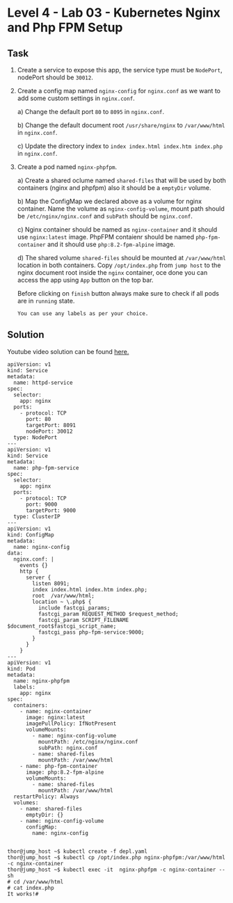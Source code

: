 # Level 4 - Lab 03 - Kubernetes Nginx and Php FPM Setup
## Task
1. Create a service to expose this app, the service type must be `NodePort`, nodePort should be `30012`.

2. Create a config map named `nginx-config` for `nginx.conf` as we want to add some custom settings in `nginx.conf`.

    a) Change the default port `80` to `8095` in `nginx.conf`.

    b) Change the default document root `/usr/share/nginx` to `/var/www/html` in `nginx.conf`.

    c) Update the directory index to `index index.html index.htm index.php` in `nginx.conf`.

3. Create a pod named `nginx-phpfpm`.

    a) Create a shared oclume named `shared-files` that will be used by both containers (nginx and phpfpm) also it should be a `emptyDir` volume.

    b) Map the ConfigMap we declared above as a volume for nginx container. Name the volume as `nginx-config-volume`, mount path should be `/etc/nginx/nginx.conf` and `subPath` should be `nginx.conf`.

    c) Nginx container should be named as `nginx-container` and it should use `nginx:latest` image. PhpFPM contaienr should be named `php-fpm-container` and it should use `php:8.2-fpm-alpine` image.

    d) The shared volume `shared-files` should be mounted at `/var/www/html` location in both containers. Copy `/opt/index.php` from `jump host` to the nginx document root inside the `nginx` container, oce done you can access the app using `App` button on the top bar.

    Before clicking on `finish` button always make sure to check if all pods are in `running` state.

    `You can use any labels as per your choice.`

## Solution
Youtube video solution can be found [here.](https://www.youtube.com/watch?v=Jyc46AWRSyA)


```
apiVersion: v1 
kind: Service 
metadata: 
  name: httpd-service 
spec: 
  selector: 
    app: nginx 
  ports: 
    - protocol: TCP 
      port: 80 
      targetPort: 8091 
      nodePort: 30012 
  type: NodePort 
--- 
apiVersion: v1 
kind: Service 
metadata: 
  name: php-fpm-service 
spec: 
  selector: 
    app: nginx 
  ports: 
    - protocol: TCP 
      port: 9000 
      targetPort: 9000 
  type: ClusterIP 
--- 
apiVersion: v1 
kind: ConfigMap 
metadata: 
  name: nginx-config 
data: 
  nginx.conf: | 
    events {} 
    http { 
      server { 
        listen 8091; 
        index index.html index.htm index.php; 
        root  /var/www/html; 
        location ~ \.php$ { 
          include fastcgi_params; 
          fastcgi_param REQUEST_METHOD $request_method; 
          fastcgi_param SCRIPT_FILENAME $document_root$fastcgi_script_name; 
          fastcgi_pass php-fpm-service:9000; 
        } 
      } 
    } 
--- 
apiVersion: v1 
kind: Pod 
metadata: 
  name: nginx-phpfpm 
  labels: 
    app: nginx 
spec: 
  containers: 
    - name: nginx-container 
      image: nginx:latest 
      imagePullPolicy: IfNotPresent 
      volumeMounts: 
        - name: nginx-config-volume 
          mountPath: /etc/nginx/nginx.conf 
          subPath: nginx.conf 
        - name: shared-files 
          mountPath: /var/www/html 
    - name: php-fpm-container 
      image: php:8.2-fpm-alpine 
      volumeMounts: 
        - name: shared-files 
          mountPath: /var/www/html 
  restartPolicy: Always 
  volumes: 
    - name: shared-files 
      emptyDir: {} 
    - name: nginx-config-volume 
      configMap: 
        name: nginx-config 
  
 
thor@jump_host ~$ kubectl create -f depl.yaml 
thor@jump_host ~$ kubectl cp /opt/index.php nginx-phpfpm:/var/www/html -c nginx-container 
thor@jump_host ~$ kubectl exec -it  nginx-phpfpm -c nginx-container -- sh 
# cd /var/www/html 
# cat index.php 
It works!#  
```